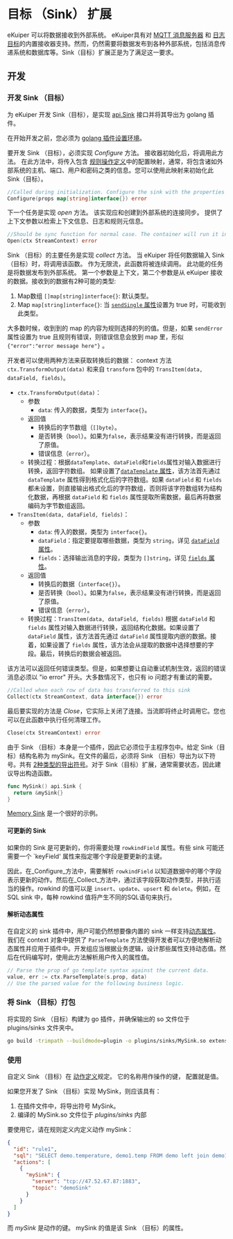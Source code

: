 # 目标 （Sink） 扩展

eKuiper 可以将数据接收到外部系统。 eKuiper具有对  [MQTT 消息服务器](../../../guide/sinks/builtin/mqtt.md) 和 [日志目标](../../../guide/sinks/builtin/log.md)的内置接收器支持。然而，仍然需要将数据发布到各种外部系统，包括消息传递系统和数据库等。Sink（目标）扩展正是为了满足这一要求。

## 开发

### 开发 Sink （目标）

为 eKuiper 开发 Sink（目标），是实现 [api.Sink](https://github.com/lf-edge/ekuiper/blob/master/pkg/api/stream.go) 接口并将其导出为 golang 插件。

在开始开发之前，您必须为 [golang 插件设置环境](../overview.md#插件开发环境设置)。

要开发 Sink （目标），必须实现 _Configure_ 方法。 接收器初始化后，将调用此方法。 在此方法中，将传入包含 [规则操作定义](../../../guide/sinks/overview.md)中的配置映射，通常，将包含诸如外部系统的主机、端口、用户和密码之类的信息。您可以使用此映射来初始化此 Sink（目标）。

```go
//Called during initialization. Configure the sink with the properties from action definition 
Configure(props map[string]interface{}) error
```

下一个任务是实现 _open_ 方法。 该实现应和创建到外部系统的连接同步。 提供了上下文参数以检索上下文信息、日志和规则元信息。

```go
//Should be sync function for normal case. The container will run it in go func
Open(ctx StreamContext) error
```

Sink （目标）的主要任务是实现 _collect_ 方法。 当 eKuiper 将任何数据输入 Sink （目标）时，将调用该函数。 作为无限流，此函数将被连续调用。 此功能的任务是将数据发布到外部系统。 第一个参数是上下文，第二个参数是从 eKuiper 接收的数据。接收到的数据有2种可能的类型:

1. Map数组 `[]map[string]interface{}`: 默认类型。
2. Map `map[string]interface{}`: 当 [`sendSingle` 属性](../../../guide/sinks/overview.md#公共属性)设置为 true 时，可能收到此类型。

大多数时候，收到到的 map 的内容为规则选择的列的值。但是，如果 `sendError` 属性设置为 true 且规则有错误，则错误信息会放到 map 里，形似 `{"error":"error message here"}` 。

开发者可以使用两种方法来获取转换后的数据： context 方法 `ctx.TransformOutput(data)` 和来自 `transform` 包中的 `TransItem(data, dataField, fields)`。

- `ctx.TransformOutput(data)`：
  - 参数
    - `data`: 传入的数据，类型为 `interface{}`。
  - 返回值
    - 转换后的字节数组（`[]byte`）。
    - 是否转换（`bool`）。如果为`false`，表示结果没有进行转换，而是返回了原值。
    - 错误信息（`error`）。
  - 转换过程：根据`dataTemplate`、`dataField`和`fields`属性对输入数据进行转换，返回字符数组。 如果设置了[`dataTemplate` 属性](../../../guide/sinks/data_template.md)，该方法首先通过 `dataTemplate`  属性得到格式化后的字符数组。如果 `dataField` 和 `fields` 都未设置，则直接输出格式化后的字符数组，否则将该字符数组转为结构化数据，再根据 `dataField` 和 `fields` 属性提取所需数据，最后再将数据编码为字节数组返回。
- `TransItem(data, dataField, fields)`：
  - 参数
    - `data`: 传入的数据，类型为 `interface{}`。
    - `dataField`：指定要提取哪些数据，类型为 `string`，详见 [`dataField` 属性](../../../guide/sinks/overview.md#公共属性)。
    - `fields`：选择输出消息的字段，类型为 `[]string`，详见 [`fields` 属性](../../../guide/sinks/overview.md#公共属性)。
  - 返回值
    - 转换后的数据（`interface{}`）。
    - 是否转换（`bool`）。如果为`false`，表示结果没有进行转换，而是返回了原值。
    - 错误信息（`error`）。
  - 转换过程：`TransItem(data, dataField, fields)` 根据 `dataField` 和 `fields` 属性对输入数据进行转换，返回结构化数据。如果设置了 `dataField` 属性，该方法首先通过 `dataField` 属性提取内嵌的数据。接着，如果设置了 `fields` 属性，该方法会从提取的数据中选择想要的字段。最后，转换后的数据会被返回。

该方法可以返回任何错误类型。但是，如果想要让自动重试机制生效，返回的错误消息必须以 "io error" 开头。大多数情况下，也只有 io 问题才有重试的需要。

```go
//Called when each row of data has transferred to this sink
Collect(ctx StreamContext, data interface{}) error
```

最后要实现的方法是 _Close_，它实际上关闭了连接。当流即将终止时调用它。您也可以在此函数中执行任何清理工作。

```go
Close(ctx StreamContext) error
```

由于 Sink （目标）本身是一个插件，因此它必须位于主程序包中。给定 Sink（目标）结构名称为 mySink。在文件的最后，必须将 Sink （目标）导出为以下符号。共有 [2种类型的导出符号](../overview.md#插件开发)。对于 Sink（目标）扩展，通常需要状态，因此建议导出构造函数。

```go
func MySink() api.Sink {
  return &mySink{}
}
```

[Memory Sink](https://github.com/lf-edge/ekuiper/blob/master/extensions/sinks/memory/memory.go) 是一个很好的示例。

#### 可更新的 Sink

如果你的 Sink 是可更新的，你将需要处理 `rowkindField` 属性。有些 sink 可能还需要一个 `keyField' 属性来指定哪个字段是要更新的主键。

因此，在_Configure_方法中，需要解析 `rowkindField` 以知道数据中的哪个字段表示更新的动作。然后在_Collect_方法中，通过该字段获取动作类型，并执行适当的操作。rowkind 的值可以是 `insert`、`update`、`upsert` 和 `delete`。例如，在 SQL sink 中，每种 rowkind 值将产生不同的SQL语句来执行。

#### 解析动态属性

在自定义的 sink 插件中，用户可能仍然想要像内置的 sink 一样支持[动态属性](../../../guide/sinks/overview.md#动态属性)。 我们在 context 对象中提供了 `ParseTemplate` 方法使得开发者可以方便地解析动态属性并应用于插件中。开发组应当根据业务逻辑，设计那些属性支持动态值。然后在代码编写时，使用此方法解析用户传入的属性值。

```go
// Parse the prop of go template syntax against the current data.
value, err := ctx.ParseTemplate(s.prop, data)
// Use the parsed value for the following business logic.
```

### 将 Sink （目标）打包

将实现的 Sink （目标）构建为 go 插件，并确保输出的 so 文件位于 plugins/sinks 文件夹中。

```bash
go build -trimpath --buildmode=plugin -o plugins/sinks/MySink.so extensions/sinks/my_sink.go
```

### 使用

自定义 Sink （目标）在 [动作定义](../../../guide/sinks/overview.md)规定。 它的名称用作操作的键， 配置就是值。

如果您开发了 Sink （目标）实现 MySink，则应该具有：

1. 在插件文件中，将导出符号 MySink。
2. 编译的 MySink.so 文件位于 _plugins/sinks_ 内部

要使用它，请在规则定义内定义动作 mySink：

```json
{
  "id": "rule1",
  "sql": "SELECT demo.temperature, demo1.temp FROM demo left join demo1 on demo.timestamp = demo1.timestamp where demo.temperature > demo1.temp GROUP BY demo.temperature, HOPPINGWINDOW(ss, 20, 10)",
  "actions": [
    {
      "mySink": {
        "server": "tcp://47.52.67.87:1883",
        "topic": "demoSink"
      }
    }
  ]
}
```

而 _mySink_ 是动作的键。 mySink 的值是该 Sink （目标）的属性。
